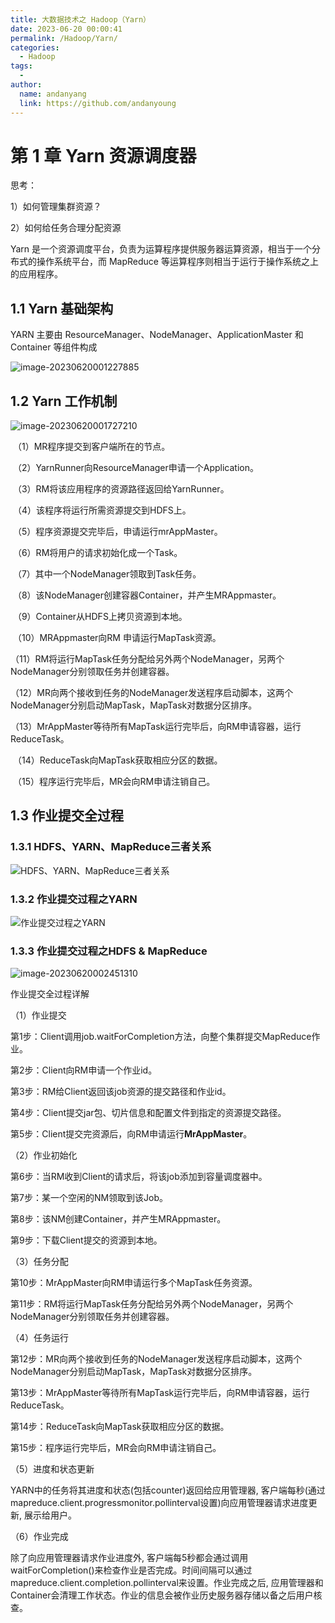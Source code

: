 ```yaml
---
title: 大数据技术之 Hadoop（Yarn）
date: 2023-06-20 00:00:41
permalink: /Hadoop/Yarn/
categories:
  - Hadoop
tags:
  - 
author: 
  name: andanyang
  link: https://github.com/andanyoung
---
```


# 第 1 章 Yarn 资源调度器

思考：

 1）如何管理集群资源？ 

 2）如何给任务合理分配资源

Yarn 是一个资源调度平台，负责为运算程序提供服务器运算资源，相当于一个分布式的操作系统平台，而 MapReduce 等运算程序则相当于运行于操作系统之上的应用程序。

## 1.1 Yarn 基础架构

YARN 主要由 ResourceManager、NodeManager、ApplicationMaster 和 Container 等组件构成

![image-20230620001227885](../.vuepress/public/Hadoop/image-20230620001227885.png)

## 1.2 Yarn 工作机制

![image-20230620001727210](../.vuepress/public/Hadoop/image-20230620001727210.png)

​	（1）MR程序提交到客户端所在的节点。

​	（2）YarnRunner向ResourceManager申请一个Application。

​	（3）RM将该应用程序的资源路径返回给YarnRunner。

​	（4）该程序将运行所需资源提交到HDFS上。

​	（5）程序资源提交完毕后，申请运行mrAppMaster。

​	（6）RM将用户的请求初始化成一个Task。

​	（7）其中一个NodeManager领取到Task任务。

​	（8）该NodeManager创建容器Container，并产生MRAppmaster。

​	（9）Container从HDFS上拷贝资源到本地。

​	（10）MRAppmaster向RM 申请运行MapTask资源。

​	（11）RM将运行MapTask任务分配给另外两个NodeManager，另两个NodeManager分别领取任务并创建容器。

​	（12）MR向两个接收到任务的NodeManager发送程序启动脚本，这两个NodeManager分别启动MapTask，MapTask对数据分区排序。

​	（13）MrAppMaster等待所有MapTask运行完毕后，向RM申请容器，运行ReduceTask。

​	（14）ReduceTask向MapTask获取相应分区的数据。

​	（15）程序运行完毕后，MR会向RM申请注销自己。

## **1.3 作业提交全过程**

### 1.3.1 HDFS、YARN、MapReduce三者关系

![HDFS、YARN、MapReduce三者关系](../.vuepress/public/Hadoop/image-20230620002046447.png)

### 1.3.2 **作业提交过程之YARN**

![作业提交过程之YARN](../.vuepress/public/Hadoop/image-20230620001727210.png)

### 1.3.3 作业提交过程之HDFS & MapReduce

![image-20230620002451310](../.vuepress/public/Hadoop/image-20230620002451310.png)



作业提交全过程详解

（1）作业提交

第1步：Client调用job.waitForCompletion方法，向整个集群提交MapReduce作业。

第2步：Client向RM申请一个作业id。

第3步：RM给Client返回该job资源的提交路径和作业id。

第4步：Client提交jar包、切片信息和配置文件到指定的资源提交路径。

第5步：Client提交完资源后，向RM申请运行**MrAppMaster**。

（2）作业初始化

第6步：当RM收到Client的请求后，将该job添加到容量调度器中。

第7步：某一个空闲的NM领取到该Job。

第8步：该NM创建Container，并产生MRAppmaster。

第9步：下载Client提交的资源到本地。

（3）任务分配

第10步：MrAppMaster向RM申请运行多个MapTask任务资源。

第11步：RM将运行MapTask任务分配给另外两个NodeManager，另两个NodeManager分别领取任务并创建容器。

（4）任务运行

第12步：MR向两个接收到任务的NodeManager发送程序启动脚本，这两个NodeManager分别启动MapTask，MapTask对数据分区排序。

第13步：MrAppMaster等待所有MapTask运行完毕后，向RM申请容器，运行ReduceTask。

第14步：ReduceTask向MapTask获取相应分区的数据。

第15步：程序运行完毕后，MR会向RM申请注销自己。

（5）进度和状态更新

YARN中的任务将其进度和状态(包括counter)返回给应用管理器, 客户端每秒(通过mapreduce.client.progressmonitor.pollinterval设置)向应用管理器请求进度更新, 展示给用户。

（6）作业完成

除了向应用管理器请求作业进度外, 客户端每5秒都会通过调用waitForCompletion()来检查作业是否完成。时间间隔可以通过mapreduce.client.completion.pollinterval来设置。作业完成之后, 应用管理器和Container会清理工作状态。作业的信息会被作业历史服务器存储以备之后用户核查。
